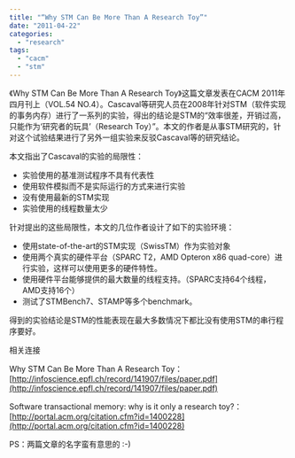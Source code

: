 ```yaml
---
title: "“Why STM Can Be More Than A Research Toy”"
date: "2011-04-22"
categories: 
  - "research"
tags: 
  - "cacm"
  - "stm"
---
```


《Why STM Can Be More Than A Research Toy》这篇文章发表在CACM 2011年四月刊上（VOL.54 NO.4）。Cascaval等研究人员在2008年针对STM（软件实现的事务内存）进行了一系列的实验，得出的结论是STM的“效率很差，开销过高，只能作为‘研究者的玩具’（Research Toy）”。本文的作者是从事STM研究的，针对这个试验结果进行了另外一组实验来反驳Cascaval等的研究结论。

本文指出了Cascaval的实验的局限性：

- 实验使用的基准测试程序不具有代表性
- 使用软件模拟而不是实际运行的方式来进行实验
- 没有使用最新的STM实现
- 实验使用的线程数量太少

针对提出的这些局限性，本文的几位作者设计了如下的实验环境：

- 使用state-of-the-art的STM实现（SwissTM）作为实验对象
- 使用两个真实的硬件平台（SPARC T2，AMD Opteron x86 quad-core）进行实验，这样可以使用更多的硬件特性。
- 使用硬件平台能够提供的最大数量的线程支持。（SPARC支持64个线程，AMD支持16个）
- 测试了STMBench7、STAMP等多个benchmark。

得到的实验结论是STM的性能表现在最大多数情况下都比没有使用STM的串行程序要好。

相关连接

Why STM Can Be More Than A Research Toy： [http://infoscience.epfl.ch/record/141907/files/paper.pdf](http://infoscience.epfl.ch/record/141907/files/paper.pdf)

Software transactional memory: why is it only a research toy?： [http://portal.acm.org/citation.cfm?id=1400228](http://portal.acm.org/citation.cfm?id=1400228)

PS：两篇文章的名字蛮有意思的 :-)
